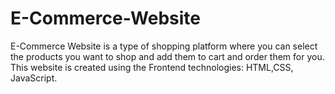 # E-Commerce-Website
E-Commerce Website is a type of shopping platform where you can select the products you want to shop and add them to cart and order them for you. This website is created using the Frontend technologies: HTML,CSS, JavaScript.
